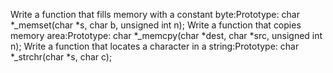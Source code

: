 Write a function that fills memory with a constant byte:Prototype: char *_memset(char *s, char b, unsigned int n);
Write a function that copies memory area:Prototype: char *_memcpy(char *dest, char *src, unsigned int n);
Write a function that locates a character in a string:Prototype: char *_strchr(char *s, char c);

